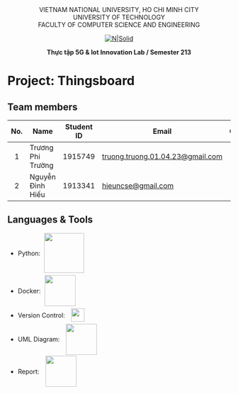 <div align="center">
VIETNAM NATIONAL UNIVERSITY, HO CHI MINH CITY
<br />
UNIVERSITY OF TECHNOLOGY
<br />
FACULTY OF COMPUTER SCIENCE AND ENGINEERING

[![N|Solid](https://upload.wikimedia.org/wikipedia/commons/thumb/d/de/HCMUT_official_logo.png/238px-HCMUT_official_logo.png)](https://www.hcmut.edu.vn/vi)

**Thực tập 5G & Iot Innovation Lab / Semester 213**
<br/>

</div>

# Project: Thingsboard

## Team members

| No. | Name             | Student ID | Email                          | Contact                                                                                                                                                                                                                     |
| :-: | ---------------- | :--------: | ------------------------------ | --------------------------------------------------------------------------------------------------------------------------------------------------------------------------------------------------------------------------- |
|  1  | Trương Phi Trường     |  1915749   | truong.truong.01.04.23@gmail.com          |[<img src="https://cdn-icons-png.flaticon.com/512/733/733609.png" align="left" width=20px style="margin-left:5px" />][git1] |
|  2  | Nguyễn Đình Hiếu  |  1913341   | hieuncse@gmail.com   |  [<img src="https://cdn-icons-png.flaticon.com/512/733/733609.png" align="left" width=20px style="margin-left:5px" />][git2] |

## Languages & Tools
- Python: <img src="https://vietnix.vn/wp-content/uploads/2021/07/python-la-gi.webp" align="center" style="margin-left:5px;margin-bottom:5px" width=90px/>
- Docker: <img src="https://camo.githubusercontent.com/854990eb3c4a83b392e3bb1f28a3d2d07e0d2448cb3903b33c2c9aac68d9d4ce/68747470733a2f2f696d6167652e70726e747363722e636f6d2f696d6167652f5153314a57675669514d7146705939326949556d50672e706e67" align="center" style="margin-left:5px;margin-bottom:5px" width=70px/>
- Version Control: <img src="https://cdn1.iconfinder.com/data/icons/logotypes/32/github-256.png" align="center" style="margin-left:10px;margin-bottom:5px" width=30px/>
- UML Diagram: <img src="https://blog.tda-corp.co.jp/wp-content/uploads/2020/05/DrawIO.png" align="center" style="margin-left:10px;margin-bottom:2px" width=70px/>
- Report: <a href="[https://www.overleaf.com/project/62aff85d8d2e0da459ad34f9](https://www.overleaf.com/read/cgkhmgmbfzbv)"><img src="https://images.ctfassets.net/nrgyaltdicpt/6gsvc5Ogjmu04I4Miu0uGg/cb1d4391717d2ab8d5e42ede6fb0eef1/overleaf_wide_colour_light_bg.png" align="center" style="margin-left:10px;margin-bottom:5px;" width=70px/></a>

[git1]: https://github.com/PHITRUONG2304
[git2]: https://github.com/HandsOfGoddest
